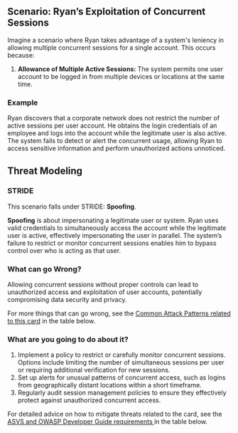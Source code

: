 ## Scenario: Ryan’s Exploitation of Concurrent Sessions

Imagine a scenario where Ryan takes advantage of a system's leniency in allowing multiple concurrent sessions for a single account. This occurs because:

1. **Allowance of Multiple Active Sessions:** The system permits one user account to be logged in from multiple devices or locations at the same time.

### Example

Ryan discovers that a corporate network does not restrict the number of active sessions per user account. He obtains the login credentials of an employee and logs into the account while the legitimate user is also active. The system fails to detect or alert the concurrent usage, allowing Ryan to access sensitive information and perform unauthorized actions unnoticed.

## Threat Modeling

### STRIDE

This scenario falls under STRIDE: **Spoofing**.

**Spoofing** is about impersonating a legitimate user or system.
Ryan uses valid credentials to simultaneously access the account while the legitimate user is active, effectively impersonating the user in parallel.
The system’s failure to restrict or monitor concurrent sessions enables him to bypass control over who is acting as that user.

### What can go Wrong?

Allowing concurrent sessions without proper controls can lead to unauthorized access and exploitation of user accounts, potentially compromising data security and privacy.

For more things that can go wrong, see the [Common Attack Patterns related to this card](#mapping 'Common Attack Patterns related to this card [internal]') in the table below.

### What are you going to do about it?

1. Implement a policy to restrict or carefully monitor concurrent sessions. Options include limiting the number of simultaneous sessions per user or requiring additional verification for new sessions.
2. Set up alerts for unusual patterns of concurrent access, such as logins from geographically distant locations within a short timeframe.
3. Regularly audit session management policies to ensure they effectively protect against unauthorized concurrent access. 

For detailed advice on how to mitigate threats related to the card, see the [ASVS and OWASP Developer Guide requirements ](#mapping 'ASVS and OWASP Developer Guide requirements [internal]') in the table below.
